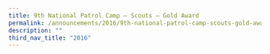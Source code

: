 ```yaml
---
title: 9th National Patrol Camp – Scouts – Gold Award
permalink: /announcements/2016/9th-national-patrol-camp-scouts-gold-award/
description: ""
third_nav_title: "2016"
---
```


